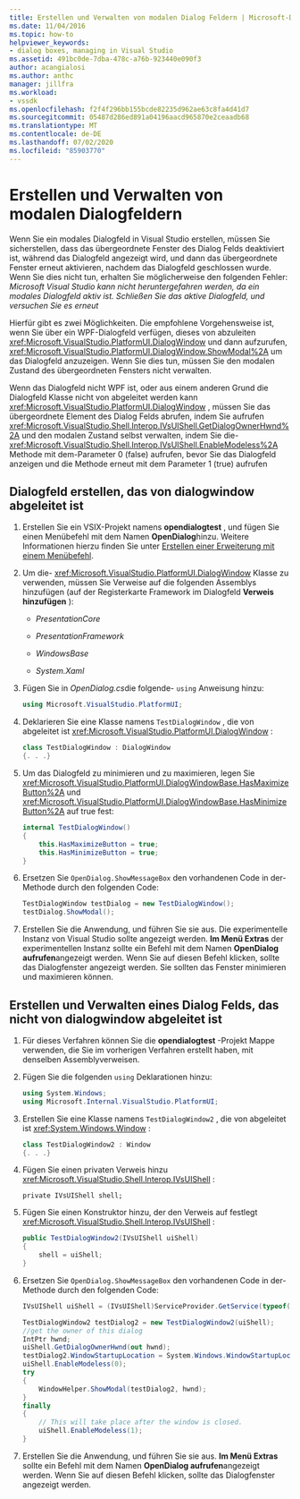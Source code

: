 ```yaml
---
title: Erstellen und Verwalten von modalen Dialog Feldern | Microsoft-Dokumentation
ms.date: 11/04/2016
ms.topic: how-to
helpviewer_keywords:
- dialog boxes, managing in Visual Studio
ms.assetid: 491bc0de-7dba-478c-a76b-923440e090f3
author: acangialosi
ms.author: anthc
manager: jillfra
ms.workload:
- vssdk
ms.openlocfilehash: f2f4f296bb155bcde82235d962ae63c8fa4d41d7
ms.sourcegitcommit: 05487d286ed891a04196aacd965870e2ceaadb68
ms.translationtype: MT
ms.contentlocale: de-DE
ms.lasthandoff: 07/02/2020
ms.locfileid: "85903770"
---
```

# <a name="create-and-manage-modal-dialog-boxes"></a>Erstellen und Verwalten von modalen Dialogfeldern
Wenn Sie ein modales Dialogfeld in Visual Studio erstellen, müssen Sie sicherstellen, dass das übergeordnete Fenster des Dialog Felds deaktiviert ist, während das Dialogfeld angezeigt wird, und dann das übergeordnete Fenster erneut aktivieren, nachdem das Dialogfeld geschlossen wurde. Wenn Sie dies nicht tun, erhalten Sie möglicherweise den folgenden Fehler: *Microsoft Visual Studio kann nicht heruntergefahren werden, da ein modales Dialogfeld aktiv ist. Schließen Sie das aktive Dialogfeld, und versuchen Sie es erneut*

Hierfür gibt es zwei Möglichkeiten. Die empfohlene Vorgehensweise ist, wenn Sie über ein WPF-Dialogfeld verfügen, dieses von abzuleiten <xref:Microsoft.VisualStudio.PlatformUI.DialogWindow> und dann aufzurufen, <xref:Microsoft.VisualStudio.PlatformUI.DialogWindow.ShowModal%2A> um das Dialogfeld anzuzeigen. Wenn Sie dies tun, müssen Sie den modalen Zustand des übergeordneten Fensters nicht verwalten.

Wenn das Dialogfeld nicht WPF ist, oder aus einem anderen Grund die Dialogfeld Klasse nicht von abgeleitet werden kann <xref:Microsoft.VisualStudio.PlatformUI.DialogWindow> , müssen Sie das übergeordnete Element des Dialog Felds abrufen, indem Sie aufrufen <xref:Microsoft.VisualStudio.Shell.Interop.IVsUIShell.GetDialogOwnerHwnd%2A> und den modalen Zustand selbst verwalten, indem Sie die- <xref:Microsoft.VisualStudio.Shell.Interop.IVsUIShell.EnableModeless%2A> Methode mit dem-Parameter 0 (false) aufrufen, bevor Sie das Dialogfeld anzeigen und die Methode erneut mit dem Parameter 1 (true) aufrufen

## <a name="create-a-dialog-box-derived-from-dialogwindow"></a>Dialogfeld erstellen, das von dialogwindow abgeleitet ist

1. Erstellen Sie ein VSIX-Projekt namens **opendialogtest** , und fügen Sie einen Menübefehl mit dem Namen **OpenDialog**hinzu. Weitere Informationen hierzu finden Sie unter [Erstellen einer Erweiterung mit einem Menübefehl](../extensibility/creating-an-extension-with-a-menu-command.md).

2. Um die- <xref:Microsoft.VisualStudio.PlatformUI.DialogWindow> Klasse zu verwenden, müssen Sie Verweise auf die folgenden Assemblys hinzufügen (auf der Registerkarte Framework im Dialogfeld **Verweis hinzufügen** ):

    - *PresentationCore*

    - *PresentationFramework*

    - *WindowsBase*

    - *System.Xaml*

3. Fügen Sie in *OpenDialog.cs*die folgende- `using` Anweisung hinzu:

    ```csharp
    using Microsoft.VisualStudio.PlatformUI;
    ```

4. Deklarieren Sie eine Klasse namens `TestDialogWindow` , die von abgeleitet ist <xref:Microsoft.VisualStudio.PlatformUI.DialogWindow> :

    ```csharp
    class TestDialogWindow : DialogWindow
    {. . .}
    ```

5. Um das Dialogfeld zu minimieren und zu maximieren, legen Sie <xref:Microsoft.VisualStudio.PlatformUI.DialogWindowBase.HasMaximizeButton%2A> und <xref:Microsoft.VisualStudio.PlatformUI.DialogWindowBase.HasMinimizeButton%2A> auf true fest:

    ```csharp
    internal TestDialogWindow()
    {
        this.HasMaximizeButton = true;
        this.HasMinimizeButton = true;
    }
    ```

6. Ersetzen Sie `OpenDialog.ShowMessageBox` den vorhandenen Code in der-Methode durch den folgenden Code:

    ```csharp
    TestDialogWindow testDialog = new TestDialogWindow();
    testDialog.ShowModal();
    ```

7. Erstellen Sie die Anwendung, und führen Sie sie aus. Die experimentelle Instanz von Visual Studio sollte angezeigt werden. **Im Menü Extras** der experimentellen Instanz sollte ein Befehl mit dem Namen **OpenDialog aufrufen**angezeigt werden. Wenn Sie auf diesen Befehl klicken, sollte das Dialogfenster angezeigt werden. Sie sollten das Fenster minimieren und maximieren können.

## <a name="create-and-manage-a-dialog-box-not-derived-from-dialogwindow"></a>Erstellen und Verwalten eines Dialog Felds, das nicht von dialogwindow abgeleitet ist

1. Für dieses Verfahren können Sie die **opendialogtest** -Projekt Mappe verwenden, die Sie im vorherigen Verfahren erstellt haben, mit denselben Assemblyverweisen.

2. Fügen Sie die folgenden `using` Deklarationen hinzu:

    ```csharp
    using System.Windows;
    using Microsoft.Internal.VisualStudio.PlatformUI;
    ```

3. Erstellen Sie eine Klasse namens `TestDialogWindow2` , die von abgeleitet ist <xref:System.Windows.Window> :

    ```csharp
    class TestDialogWindow2 : Window
    {. . .}
    ```

4. Fügen Sie einen privaten Verweis hinzu <xref:Microsoft.VisualStudio.Shell.Interop.IVsUIShell> :

    ```
    private IVsUIShell shell;
    ```

5. Fügen Sie einen Konstruktor hinzu, der den Verweis auf festlegt <xref:Microsoft.VisualStudio.Shell.Interop.IVsUIShell> :

    ```csharp
    public TestDialogWindow2(IVsUIShell uiShell)
    {
        shell = uiShell;
    }
    ```

6. Ersetzen Sie `OpenDialog.ShowMessageBox` den vorhandenen Code in der-Methode durch den folgenden Code:

    ```csharp
    IVsUIShell uiShell = (IVsUIShell)ServiceProvider.GetService(typeof(SVsUIShell));

    TestDialogWindow2 testDialog2 = new TestDialogWindow2(uiShell);
    //get the owner of this dialog
    IntPtr hwnd;
    uiShell.GetDialogOwnerHwnd(out hwnd);
    testDialog2.WindowStartupLocation = System.Windows.WindowStartupLocation.CenterOwner;
    uiShell.EnableModeless(0);
    try
    {
        WindowHelper.ShowModal(testDialog2, hwnd);
    }
    finally
    {
        // This will take place after the window is closed.
        uiShell.EnableModeless(1);
    }
    ```

7. Erstellen Sie die Anwendung, und führen Sie sie aus. **Im Menü Extras** sollte ein Befehl mit dem Namen **OpenDialog aufrufen**angezeigt werden. Wenn Sie auf diesen Befehl klicken, sollte das Dialogfenster angezeigt werden.
